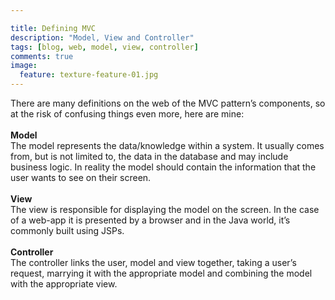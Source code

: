 ```yaml
---

title: Defining MVC
description: "Model, View and Controller"
tags: [blog, web, model, view, controller]
comments: true
image:
  feature: texture-feature-01.jpg
---
```


There are many definitions on the web of the MVC pattern’s components, so at the risk of confusing things even more, here are mine:<br><br>
**Model**  
The model represents the data/knowledge within a system. It usually comes from, but is not limited to, the data in the database and may include business logic. In reality the model should contain the information that the user wants to see on their screen.<br><br>
**View**  
The view is responsible for displaying the model on the screen. In the case of a web-app it is presented by a browser and in the Java world, it’s commonly built using JSPs.<br><br>
**Controller**  
The controller links the user, model and view together, taking a user’s request, marrying it with the appropriate model and combining the model with the appropriate view.